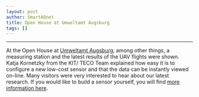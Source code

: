 ```yaml
---
layout: post
author: SmartAQnet
title: Open House at Umweltamt Augsburg
tags: []
---
```

-----------------------------------------------------------------------------
At the Open House at [Umweltamt Augsburg](https://www.augsburg.de/umwelt-soziales/umwelt/), among other things, a measuring station and the latest results of the UAV flights were shown.
Katja Kornetzky from the KIT/ TECO Team explained how easy it is to configure a new low-cost sensor and that the data can be instantly viewed on-line.
Many visitors were very interested to hear about our latest research.
If you would like to build a sensor yourself, you will find [more information here](http://www.smartaq.net/en/participate/).